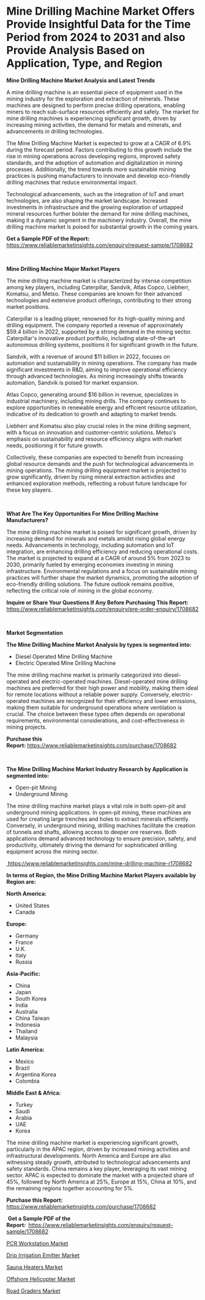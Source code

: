 <p><h1>Mine Drilling Machine Market Offers Provide Insightful Data for the Time Period from 2024 to 2031 and also Provide Analysis Based on Application, Type, and Region</h1></p><p><strong>Mine Drilling Machine Market Analysis and Latest Trends</strong></p>
<p><p>A mine drilling machine is an essential piece of equipment used in the mining industry for the exploration and extraction of minerals. These machines are designed to perform precise drilling operations, enabling miners to reach sub-surface resources efficiently and safely. The market for mine drilling machines is experiencing significant growth, driven by increasing mining activities, the demand for metals and minerals, and advancements in drilling technologies.</p><p>The Mine Drilling Machine Market is expected to grow at a CAGR of 6.9% during the forecast period. Factors contributing to this growth include the rise in mining operations across developing regions, improved safety standards, and the adoption of automation and digitalization in mining processes. Additionally, the trend towards more sustainable mining practices is pushing manufacturers to innovate and develop eco-friendly drilling machines that reduce environmental impact.</p><p>Technological advancements, such as the integration of IoT and smart technologies, are also shaping the market landscape. Increased investments in infrastructure and the growing exploration of untapped mineral resources further bolster the demand for mine drilling machines, making it a dynamic segment in the machinery industry. Overall, the mine drilling machine market is poised for substantial growth in the coming years.</p></p>
<p><strong>Get a Sample PDF of the Report:&nbsp;</strong> <a href="https://www.reliablemarketinsights.com/enquiry/request-sample/1708682?utm_campaign=1579&utm_medium=2&utm_source=Github&utm_content=ia&utm_term=21102024&utm_id=mine-drilling-machine">https://www.reliablemarketinsights.com/enquiry/request-sample/1708682</a></p>
<p>&nbsp;</p>
<p><strong>Mine Drilling Machine Major Market Players</strong></p>
<p><p>The mine drilling machine market is characterized by intense competition among key players, including Caterpillar, Sandvik, Atlas Copco, Liebherr, Komatsu, and Metso. These companies are known for their advanced technologies and extensive product offerings, contributing to their strong market positions.</p><p>Caterpillar is a leading player, renowned for its high-quality mining and drilling equipment. The company reported a revenue of approximately $59.4 billion in 2022, supported by a strong demand in the mining sector. Caterpillar's innovative product portfolio, including state-of-the-art autonomous drilling systems, positions it for significant growth in the future.</p><p>Sandvik, with a revenue of around $11 billion in 2022, focuses on automation and sustainability in mining operations. The company has made significant investments in R&D, aiming to improve operational efficiency through advanced technologies. As mining increasingly shifts towards automation, Sandvik is poised for market expansion.</p><p>Atlas Copco, generating around $16 billion in revenue, specializes in industrial machinery, including mining drills. The company continues to explore opportunities in renewable energy and efficient resource utilization, indicative of its dedication to growth and adapting to market trends.</p><p>Liebherr and Komatsu also play crucial roles in the mine drilling segment, with a focus on innovation and customer-centric solutions. Metso's emphasis on sustainability and resource efficiency aligns with market needs, positioning it for future growth.</p><p>Collectively, these companies are expected to benefit from increasing global resource demands and the push for technological advancements in mining operations. The mining drilling equipment market is projected to grow significantly, driven by rising mineral extraction activities and enhanced exploration methods, reflecting a robust future landscape for these key players.</p></p>
<p>&nbsp;</p>
<p><strong>What Are The Key Opportunities For Mine Drilling Machine Manufacturers?</strong></p>
<p><p>The mine drilling machine market is poised for significant growth, driven by increasing demand for minerals and metals amidst rising global energy needs. Advancements in technology, including automation and IoT integration, are enhancing drilling efficiency and reducing operational costs. The market is projected to expand at a CAGR of around 5% from 2023 to 2030, primarily fueled by emerging economies investing in mining infrastructure. Environmental regulations and a focus on sustainable mining practices will further shape the market dynamics, promoting the adoption of eco-friendly drilling solutions. The future outlook remains positive, reflecting the critical role of mining in the global economy.</p></p>
<p><strong>Inquire or Share Your Questions If Any Before Purchasing This Report:</strong> <a href="https://www.reliablemarketinsights.com/enquiry/pre-order-enquiry/1708682?utm_campaign=1579&utm_medium=2&utm_source=Github&utm_content=ia&utm_term=21102024&utm_id=mine-drilling-machine">https://www.reliablemarketinsights.com/enquiry/pre-order-enquiry/1708682</a></p>
<p>&nbsp;</p>
<p><strong>Market Segmentation</strong></p>
<p><strong>The Mine Drilling Machine Market Analysis by types is segmented into:</strong></p>
<p><ul><li>Diesel Operated Mine Drilling Machine</li><li>Electric Operated Mine Drilling Machine</li></ul></p>
<p><p>The mine drilling machine market is primarily categorized into diesel-operated and electric-operated machines. Diesel-operated mine drilling machines are preferred for their high power and mobility, making them ideal for remote locations without a reliable power supply. Conversely, electric-operated machines are recognized for their efficiency and lower emissions, making them suitable for underground operations where ventilation is crucial. The choice between these types often depends on operational requirements, environmental considerations, and cost-effectiveness in mining projects.</p></p>
<p><strong>Purchase this Report:&nbsp;</strong><a href="https://www.reliablemarketinsights.com/purchase/1708682?utm_campaign=1579&utm_medium=2&utm_source=Github&utm_content=ia&utm_term=21102024&utm_id=mine-drilling-machine">https://www.reliablemarketinsights.com/purchase/1708682</a></p>
<p>&nbsp;</p>
<p><strong>The Mine Drilling Machine Market Industry Research by Application is segmented into:</strong></p>
<p><ul><li>Open-pit Mining</li><li>Underground Mining</li></ul></p>
<p><p>The mine drilling machine market plays a vital role in both open-pit and underground mining applications. In open-pit mining, these machines are used for creating large trenches and holes to extract minerals efficiently. Conversely, in underground mining, drilling machines facilitate the creation of tunnels and shafts, allowing access to deeper ore reserves. Both applications demand advanced technology to ensure precision, safety, and productivity, ultimately driving the demand for sophisticated drilling equipment across the mining sector.</p></p>
<p><a href="https://www.reliablemarketinsights.com/mine-drilling-machine-r1708682?utm_campaign=1579&utm_medium=2&utm_source=Github&utm_content=ia&utm_term=21102024&utm_id=mine-drilling-machine">&nbsp;https://www.reliablemarketinsights.com/mine-drilling-machine-r1708682</a></p>
<p><strong>In terms of Region, the Mine Drilling Machine Market Players available by Region are:</strong></p>
<p>
    <p> <strong> North America: </strong>
        <ul>
            <li>United States</li>
            <li>Canada</li>
        </ul>
        </p> 
    <p> <strong> Europe: </strong>
        <ul>
            <li>Germany</li>
            <li>France</li>
            <li>U.K.</li>
            <li>Italy</li>
            <li>Russia</li>
        </ul>
        </p> 
    <p> <strong> Asia-Pacific: </strong>
        <ul>
            <li>China</li>
            <li>Japan</li>
            <li>South Korea</li>
            <li>India</li>
            <li>Australia</li>
            <li>China Taiwan</li>
            <li>Indonesia</li>
            <li>Thailand</li>
            <li>Malaysia</li>
        </ul>
        </p> 
    <p> <strong> Latin America: </strong>
        <ul>
            <li>Mexico</li>
            <li>Brazil</li>
            <li>Argentina Korea</li>
            <li>Colombia</li>
        </ul>
        </p> 
    <p> <strong> Middle East & Africa: </strong>
        <ul>
            <li>Turkey</li>
            <li>Saudi</li>
            <li>Arabia</li>
            <li>UAE</li>
            <li>Korea</li>
        </ul>
    </p>
    </p>
<p><p>The mine drilling machine market is experiencing significant growth, particularly in the APAC region, driven by increased mining activities and infrastructural developments. North America and Europe are also witnessing steady growth, attributed to technological advancements and safety standards. China remains a key player, leveraging its vast mining sector. APAC is expected to dominate the market with a projected share of 45%, followed by North America at 25%, Europe at 15%, China at 10%, and the remaining regions together accounting for 5%.</p></p>
<p><strong>Purchase this Report: </strong><a href="https://www.reliablemarketinsights.com/purchase/1708682?utm_campaign=1579&utm_medium=2&utm_source=Github&utm_content=ia&utm_term=21102024&utm_id=mine-drilling-machine">https://www.reliablemarketinsights.com/purchase/1708682</a></p>
<p>&nbsp;<strong>Get a Sample PDF of the Report:&nbsp;&nbsp;</strong><a href="https://www.reliablemarketinsights.com/enquiry/request-sample/1708682?utm_campaign=1579&utm_medium=2&utm_source=Github&utm_content=ia&utm_term=21102024&utm_id=mine-drilling-machine">https://www.reliablemarketinsights.com/enquiry/request-sample/1708682</a></p>
<p><strong></strong></p>
<p><p><a href="https://www.linkedin.com/pulse/pcr-workstation-market-analysis-report-global-insights-region-vsbpf?utm_campaign=1579&utm_medium=2&utm_source=Github&utm_content=ia&utm_term=21102024&utm_id=mine-drilling-machine">PCR Workstation Market</a></p><p><a href="https://www.linkedin.com/pulse/drip-irrigation-emitter-market-shifts-strategic-analysis-nv7jf?utm_campaign=1579&utm_medium=2&utm_source=Github&utm_content=ia&utm_term=21102024&utm_id=mine-drilling-machine">Drip Irrigation Emitter Market</a></p><p><a href="https://www.linkedin.com/pulse/sauna-heaters-market-global-regional-analysis-focus-region-pjnhf?utm_campaign=1579&utm_medium=2&utm_source=Github&utm_content=ia&utm_term=21102024&utm_id=mine-drilling-machine">Sauna Heaters Market</a></p><p><a href="https://issuu.com/reportprime-2/docs/offshore-helicopter-market-size-203_7a95ec3eddd95a?utm_campaign=1579&utm_medium=2&utm_source=Github&utm_content=ia&utm_term=21102024&utm_id=mine-drilling-machine">Offshore Helicopter Market</a></p><p><a href="https://www.linkedin.com/pulse/road-graders-market-global-share-ranking-overall-sales-iumcf?utm_campaign=1579&utm_medium=2&utm_source=Github&utm_content=ia&utm_term=21102024&utm_id=mine-drilling-machine">Road Graders Market</a></p></p>